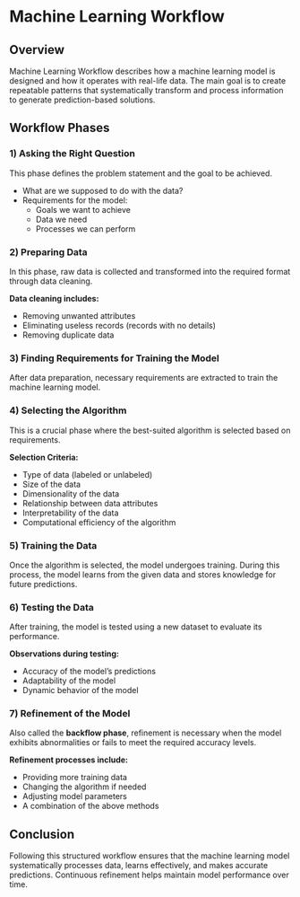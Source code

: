 # Machine Learning Workflow

## Overview
Machine Learning Workflow describes how a machine learning model is designed and how it operates with real-life data. The main goal is to create repeatable patterns that systematically transform and process information to generate prediction-based solutions.

## Workflow Phases

### 1) Asking the Right Question
This phase defines the problem statement and the goal to be achieved.

- What are we supposed to do with the data?
- Requirements for the model:
  - Goals we want to achieve
  - Data we need
  - Processes we can perform

### 2) Preparing Data
In this phase, raw data is collected and transformed into the required format through data cleaning.

**Data cleaning includes:**
- Removing unwanted attributes
- Eliminating useless records (records with no details)
- Removing duplicate data

### 3) Finding Requirements for Training the Model
After data preparation, necessary requirements are extracted to train the machine learning model.

### 4) Selecting the Algorithm
This is a crucial phase where the best-suited algorithm is selected based on requirements. 

**Selection Criteria:**
- Type of data (labeled or unlabeled)
- Size of the data
- Dimensionality of the data
- Relationship between data attributes
- Interpretability of the data
- Computational efficiency of the algorithm

### 5) Training the Data
Once the algorithm is selected, the model undergoes training. During this process, the model learns from the given data and stores knowledge for future predictions.

### 6) Testing the Data
After training, the model is tested using a new dataset to evaluate its performance.

**Observations during testing:**
- Accuracy of the model’s predictions
- Adaptability of the model
- Dynamic behavior of the model

### 7) Refinement of the Model
Also called the **backflow phase**, refinement is necessary when the model exhibits abnormalities or fails to meet the required accuracy levels.

**Refinement processes include:**
- Providing more training data
- Changing the algorithm if needed
- Adjusting model parameters
- A combination of the above methods

## Conclusion
Following this structured workflow ensures that the machine learning model systematically processes data, learns effectively, and makes accurate predictions. Continuous refinement helps maintain model performance over time.
